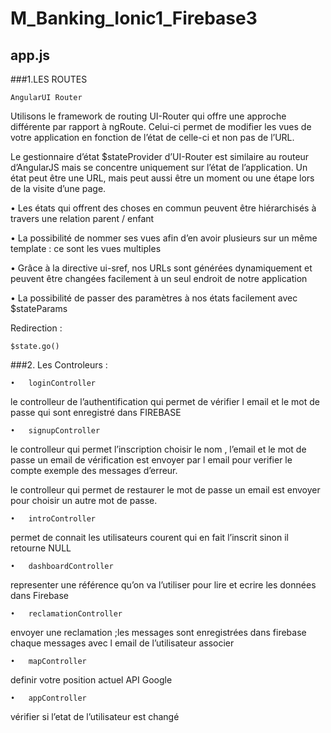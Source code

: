 # M_Banking_Ionic1_Firebase3
##	app.js
###1.LES ROUTES

	AngularUI Router

Utilisons le framework de routing UI-Router qui offre une approche différente par rapport à ngRoute. Celui-ci permet de modifier les vues de votre application en fonction de l’état de celle-ci et non pas de l’URL.

Le gestionnaire d’état $stateProvider d’UI-Router est similaire au routeur d’AngularJS mais se concentre uniquement sur l’état de l’application. Un état peut être une URL, mais peut aussi être un moment ou une étape lors de la visite d’une page.


•	Les états qui offrent des choses en commun peuvent être hiérarchisés à travers une relation parent / enfant 

•	La possibilité de nommer ses vues afin d’en avoir plusieurs sur un même template : ce sont les vues multiples

•	Grâce à la directive ui-sref, nos URLs sont générées dynamiquement et peuvent être changées facilement à un seul endroit de notre application

•	La possibilité de passer des paramètres à nos états facilement avec $stateParams

Redirection :

	$state.go()

###2.	Les Controleurs : 

	•	loginController  
	
le controlleur de l’authentification qui permet de vérifier l email et le mot de passe qui sont enregistré dans FIREBASE 

	•	signupController 

le controlleur qui permet l’inscription choisir le nom , l’email et le mot de passe  un email de vérification est envoyer par l email pour verifier le compte 
exemple des messages d’erreur.

le controlleur qui permet de restaurer le mot de passe un email est envoyer pour choisir un autre mot de passe.

	•	introController 

permet de connait les utilisateurs courent qui en fait l’inscrit sinon il retourne NULL   

	•	dashboardController 

representer une référence qu’on va l’utiliser pour lire et ecrire les données dans Firebase

	•	reclamationController  

envoyer une reclamation ;les messages sont enregistrées dans firebase chaque messages avec l email de l’utilisateur associer

	•	mapController 

definir votre position actuel API Google 

	•	appController 

vérifier si l’etat de l’utilisateur est changé


















